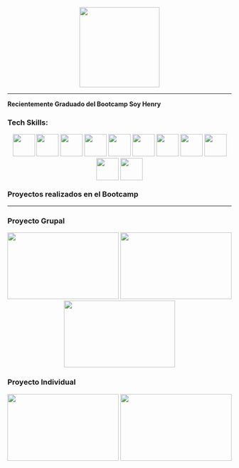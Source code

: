 <p align="center">
<img height="180" src="https://res.cloudinary.com/dsalyp6sj/image/upload/v1663104124/ecom/banner_kfc5it.png" />

----

**Recientemente Graduado del Bootcamp Soy Henry**


<h3>Tech Skills:</3>

<p align="center">
<img height="50" src="https://res.cloudinary.com/dsalyp6sj/image/upload/v1662606366/ecom/html5_sne9t0.svg" />
<img height="50" src="https://res.cloudinary.com/dsalyp6sj/image/upload/v1662606366/ecom/css3_u6yxkg.svg" />
<img height="50" src="https://res.cloudinary.com/dsalyp6sj/image/upload/v1662606366/ecom/react_kh99ah.svg" />
<img height="50" src="https://res.cloudinary.com/dsalyp6sj/image/upload/v1662606356/ecom/redux_kyqvyh.svg" />
<img height="50" src="https://res.cloudinary.com/dsalyp6sj/image/upload/v1662606335/ecom/Tailwind_ivgnyd.png" />
<img height="50" src="https://res.cloudinary.com/dsalyp6sj/image/upload/v1662606366/ecom/nodejs_hshryr.svg" />
<img height="50" src="https://res.cloudinary.com/dsalyp6sj/image/upload/v1662606367/ecom/heroku_khgumz.svg" />
<img height="50" src="https://res.cloudinary.com/dsalyp6sj/image/upload/v1662606366/ecom/postgresql_lsxpzc.png" />
<img height="50" width="50px" src="https://res.cloudinary.com/dsalyp6sj/image/upload/v1662606343/ecom/stripe_r0taet.png" />
<img height="50" src="https://res.cloudinary.com/dsalyp6sj/image/upload/v1662606343/ecom/sequelize_jgudym.png" />
<img height="50" src="https://res.cloudinary.com/dsalyp6sj/image/upload/v1662606366/ecom/claudinary_bhutpg.png" />
</p>


**Proyectos realizados en el Bootcamp**

-----
<h3>Proyecto Grupal</h3>
<div align="center">
<img  width="250" height="150" src="https://res.cloudinary.com/dsalyp6sj/image/upload/v1662606633/ecom/ecom2_qkdadc.png"/>
<img  width="250" height="150" src="https://res.cloudinary.com/dsalyp6sj/image/upload/v1662606632/ecom/ecom3_mkmqvu.png"/>
<img  width="250" height="150" src="https://res.cloudinary.com/dsalyp6sj/image/upload/v1662606632/ecom/ecom1_afoyrl.png"/>
</div>
<h3>Proyecto Individual</h3>
<div align="center">
<img  width="250" height="150" src="https://res.cloudinary.com/dsalyp6sj/image/upload/v1663106000/ecom/dog1_p6pynl.png"/>
<img  width="250" height="150" src="https://res.cloudinary.com/dsalyp6sj/image/upload/v1663105890/ecom/dog2_d3jx70.png"/>
</div>
